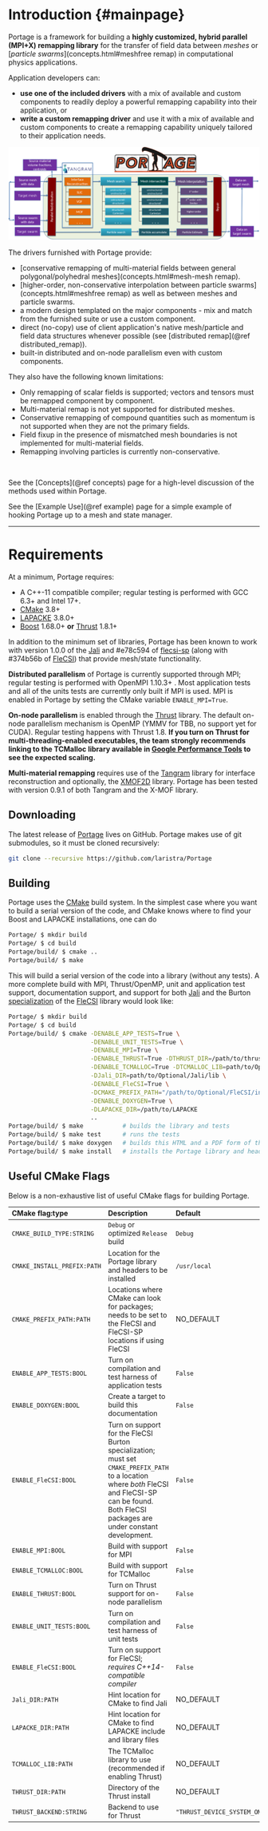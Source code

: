 # Introduction {#mainpage} 
<a name="Introduction"></a>

Portage is a framework for building a **highly customized, hybrid
parallel (MPI+X) remapping library** for the transfer of
field data between *meshes* or [*particle
swarms*](concepts.html#meshfree remap) in computational physics applications.

Application developers can:
- **use one of the included drivers** with a mix of available and custom
components to readily deploy a powerful remapping capability into
their application, or
- **write a custom remapping driver** and use it with a mix of available
and custom components to create a remapping capability uniquely
tailored to their application needs.

![Portage design](doxygen/images/portage-tangram-diagram.png)
<br>

The drivers furnished with Portage provide:
- [conservative remapping of multi-material fields between general
  polygonal/polyhedral meshes](concepts.html#mesh-mesh remap).
- [higher-order, non-conservative interpolation between particle
swarms](concepts.html#meshfree remap) as well as between meshes and
particle swarms.
- a modern design templated on the major components - mix and match from
  the furnished suite or use a custom component.
- direct (no-copy) use of client application's native mesh/particle and 
  field data structures whenever possible (see [distributed remap](@ref distributed_remap)).
- built-in distributed and on-node parallelism even with custom components.

They also have the following known limitations:
- Only remapping of scalar fields is supported; vectors and tensors
must be remapped component by component.
- Multi-material remap is not yet supported for distributed meshes.
- Conservative remapping of compound quantities such as
momentum is not supported when they are not the primary fields.
- Field fixup in the presence of mismatched mesh boundaries is not
implemented for multi-material fields.
- Remapping involving particles is currently non-conservative.

<br>

See the [Concepts](@ref concepts) page for a high-level discussion of
the methods used within Portage.

See the [Example Use](@ref example) page for a simple example of
hooking Portage up to a mesh and state manager.

---

<a name="Requirements"></a>
# Requirements

At a minimum, Portage requires:
- A C++-11 compatible compiler; regular testing is performed with GCC
  6.3+ and Intel 17+.
- [CMake](https://cmake.org) 3.8+
- [LAPACKE](https://https://github.com/Reference-LAPACK/lapack/tree/master/LAPACKE) 3.8.0+
- [Boost](https://www.boost.org) 1.68.0+ **or** [Thrust](https://thrust.github.io/) 1.8.1+

In addition to the minimum set of libraries, Portage has been known to
work with version 1.0.0 of the [Jali](https://github.com/lanl/jali) and
\#e78c594 of [flecsi-sp](https://github.com/laristra/flecsi-sp) (along
with \#374b56b of [FleCSI](https://github.com/laristra/flecsi)) that
provide mesh/state functionality.

**Distributed parallelism** of Portage is currently supported through MPI;
regular testing is performed with OpenMPI 1.10.3+ .  Most application
tests and all of the units tests are currently only built if MPI is
used.  MPI is enabled in Portage by setting the CMake variable
`ENABLE_MPI=True`.

**On-node parallelism** is enabled through the
[Thrust](https://thrust.github.io) library. The default on-node
parallelism mechanism is OpenMP (YMMV for TBB, no support
yet for CUDA). Regular testing happens with Thrust 1.8. **If you turn
on Thrust for multi-threading-enabled executables, the team strongly
recommends linking to the TCMalloc library available in [Google
Performance Tools](https://github.com/gperftools/gperftools) to see the expected scaling.**

**Multi-material remapping** requires use of the
[Tangram](https://github.com/laristra/tangram) library for interface
reconstruction and optionally, the
[XMOF2D](https://github.com/laristra/xmof2d) library. Portage has been
tested with version 0.9.1 of both Tangram and the X-MOF library.

<a name="Downloading"></a>
## Downloading

The latest release of [Portage](https://github.com/laristra/Portage)
lives on GitHub.  Portage makes use of git submodules, so it must be
cloned recursively:

```sh
git clone --recursive https://github.com/laristra/Portage
```

<a name="Building"></a>
## Building

Portage uses the [CMake](https://cmake.org) build system. In the
simplest case where you want to build a serial version of the code,
and CMake knows where to find your Boost and LAPACKE installations,
one can do

```sh
Portage/ $ mkdir build
Portage/ $ cd build
Portage/build/ $ cmake ..
Portage/build/ $ make
```

This will build a serial version of the code into a library (without
any tests).  A more complete build with MPI, Thrust/OpenMP, unit and
application test support, documentation support, and support for both
[Jali](https://github.com/lanl/jali) and the Burton
[specialization](https://github.com/laristra/flecsi-sp) of the
[FleCSI](https://github.com/laristra/flecsi) library would look like:

~~~sh
Portage/ $ mkdir build
Portage/ $ cd build
Portage/build/ $ cmake -DENABLE_APP_TESTS=True \
                       -DENABLE_UNIT_TESTS=True \
                       -DENABLE_MPI=True \
                       -DENABLE_THRUST=True -DTHRUST_DIR=/path/to/thrust/include/directory \
                       -DENABLE_TCMALLOC=True -DTCMALLOC_LIB=path/to/Optional/TCMalloc/lib \
                       -DJali_DIR=path/to/Optional/Jali/lib \
                       -DENABLE_FleCSI=True \
                       -DCMAKE_PREFIX_PATH="/path/to/Optional/FleCSI/install;/path/to/FleCSI-sp/install" \
                       -DENABLE_DOXYGEN=True \
                       -DLAPACKE_DIR=/path/to/LAPACKE
					   ..
Portage/build/ $ make           # builds the library and tests
Portage/build/ $ make test      # runs the tests
Portage/build/ $ make doxygen   # builds this HTML and a PDF form of the documentation
Portage/build/ $ make install   # installs the Portage library and headers into CMAKE_INSTALL_PREFIX
~~~

<a name="Useful CMake Flags"></a>
## Useful CMake Flags
Below is a non-exhaustive list of useful CMake flags for building
Portage.

| CMake flag:type | Description | Default |
|:----------|:------------|:--------|
| `CMAKE_BUILD_TYPE:STRING`| `Debug` or optimized `Release` build | `Debug` |
| `CMAKE_INSTALL_PREFIX:PATH` | Location for the Portage library and headers to be installed | `/usr/local` |
| `CMAKE_PREFIX_PATH:PATH` | Locations where CMake can look for packages; needs to be set to the FleCSI and FleCSI-SP locations if using FleCSI | NO_DEFAULT |
| `ENABLE_APP_TESTS:BOOL` | Turn on compilation and test harness of application tests | `False` |
| `ENABLE_DOXYGEN:BOOL` | Create a target to build this documentation | `False` |
| `ENABLE_FleCSI:BOOL` | Turn on support for the FleCSI Burton specialization; must set `CMAKE_PREFIX_PATH` to a location where _both_ FleCSI and FleCSI-SP can be found. Both FleCSI packages are under constant development. | `False` |
| `ENABLE_MPI:BOOL` | Build with support for MPI | `False` |
| `ENABLE_TCMALLOC:BOOL` | Build with support for TCMalloc | `False` |
| `ENABLE_THRUST:BOOL` | Turn on Thrust support for on-node parallelism | `False` |
| `ENABLE_UNIT_TESTS:BOOL` | Turn on compilation and test harness of unit tests | `False` |
| `ENABLE_FleCSI:BOOL` | Turn on support for FleCSI; _requires C++14-compatible compiler_ | `False` |
| `Jali_DIR:PATH` | Hint location for CMake to find Jali | NO_DEFAULT |
| `LAPACKE_DIR:PATH` | Hint location for CMake to find LAPACKE include and library files | NO_DEFAULT |
| `TCMALLOC_LIB:PATH` | The TCMalloc library to use (recommended if enabling Thrust) | NO_DEFAULT |
| `THRUST_DIR:PATH` | Directory of the Thrust install | NO_DEFAULT |
| `THRUST_BACKEND:STRING` | Backend to use for Thrust | `"THRUST_DEVICE_SYSTEM_OMP"` |
